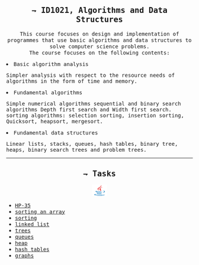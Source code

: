 <h2 style ="text-align:center"><samp> ⇁ ID1021, Algorithms and Data Structures</samp></h2>
 <p style ="text-align:center"><samp>This course focuses on design and implementation of programmes that use basic algorithms and data structures to solve computer science problems. <br>
  The course focuses on the following contents:</samp></p>

   <li>
    <samp>Basic algorithm analysis<br>
        <p>Simpler analysis with respect to the resource needs of algorithms in the form of time and memory.</samp></p>
   </li> 
    <li>
        <samp>Fundamental algorithms<br>
            <p>Simple numerical algorithms
    sequential and binary search algorithms
    Depth first search and Width first search.
    sorting algorithms: selection sorting, insertion sorting, Quicksort, heapsort, mergesort.</samp></p>
   </li> 
      <li>
        <samp>Fundamental data structures<br>
            <p>Linear lists, stacks, queues, hash tables, binary tree, heaps, binary search trees and problem trees.</samp></p>
   </li> 
  
---
<h2 style ="text-align:center"><samp> ⇁ Tasks</samp></h2>
<div align="center">
 <img height="30" src="https://github.com/devicons/devicon/blob/master/icons/java/java-original.svg" title="Java" alt="Java" width="40" height="40"/>
 </div>
   <ul>
    <li><samp><a href="Tasks/HP-35/">HP-35</a></samp></li>
    <li><samp><a href="Tasks/sorting an array/">sorting an array</a></samp></li>
    <li><samp><a href="Tasks/sorting/">sorting</a></samp></li>
    <li><samp><a href="Tasks/linked list/">linked list</a></samp></li>
    <li><samp><a href="Tasks/trees/">trees</a></samp></li>
    <li><samp><a href="Tasks/queues/">queues</a></samp></li>
    <li><samp><a href="Tasks/heap/">heap</a></samp></li>
    <li><samp><a href="Tasks/hash tables/">hash tables</a></samp></li>
    <li><samp><a href="Tasks/graphs/">graphs</a></samp></li>
   </ul> 
   
